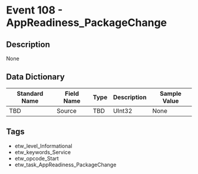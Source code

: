 # Event 108 - AppReadiness_PackageChange

## Description
None

## Data Dictionary
|Standard Name|Field Name|Type|Description|Sample Value|
|---|---|---|---|---|
|TBD|Source|TBD|UInt32|None|None|

## Tags
* etw_level_Informational
* etw_keywords_Service
* etw_opcode_Start
* etw_task_AppReadiness_PackageChange